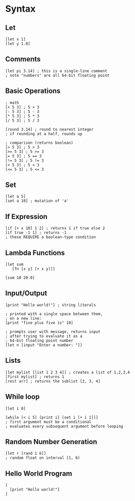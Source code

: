 # Syntax

## Let

```
[let x 1]
[let y 1.0]
```

## Comments

```
[let pi 3.14] ; this is a single-line comment
; note "numbers" are all 64-bit floating point
```

## Basic Operations

```
; math
[+ 5 3] ; 5 + 3
[- 5 3] ; 5 - 3
[* 5 3] ; 5 * 3
[/ 5 3] ; 5 / 3

[round 3.14] ; round to nearest integer
; if rounding at a half, rounds up

; comparison (returns boolean)
[> 5 3] ; 5 > 3
[>= 5 3] ; 5 >= 3
[= 5 3] ; 5 == 3
[!= 5 3] ; 5 != 3
[< 5 3] ; 5 < 3
[<= 5 3] ; 5 <= 3
```

## Set

```
[let a 5]
[set a 10] ; mutation of 'a'
```

## If Expression

```
[if [> x 10] 1 2] ; returns 1 if true else 2
[if true -1 1] ; returns -1
; these REQUIRE a boolean-type condition
```

## Lambda Functions

```
[let sum 
   [fn [x y] [+ x y]]]

[sum 10 20.0]
```

## Input/Output

```
[print "Hello world!"] ; string literals

; printed with a single space between them,
; on a new line:
[print "five plus five is" 10]

; prompts user with message, returns input
; after trying to evaluate it as a 
; 64-bit floating point number
[let n [input "Enter a number: "]]
```

## Lists

```
[let mylist [list 1 2 3 4]] ; creates a list of 1,2,3,4
[first mylist] ; returns 1
[rest arr] ; returns the sublist [2, 3, 4]
```

## While loop

```
[let i 0]

[while [< i 5] [print i] [set i [+ i 1]]]
; first argument must be a conditional
; evaluates every subsequent argument before looping
```

## Random Number Generation

```
[let r [rand 1 6]]
; random float on interval [1, 6)
```

## Hello World Program

```
[
  [print "Hello world!"]
]
```
